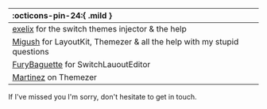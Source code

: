 
| :octicons-pin-24:{ .mild }			             						  				      |
|:-----------------------------------------------------------------------------------------------------------------------------------------|
|[exelix](https://github.com/exelix11) for the switch themes injector & the help|
|[Migush](https://github.com/Migushthe2nd) for LayoutKit, Themezer & all the help with my stupid questions |
|[FuryBaguette](https://github.com/FuryBaguette) for SwitchLauoutEditor |
|[Martinez](https://themezer.net/creators/344120885000798209) on Themezer	|

If I've missed you I'm sorry, don't hesitate to get in touch.